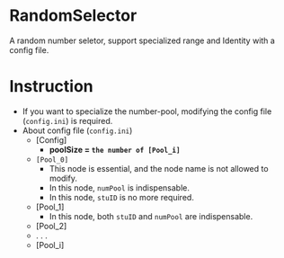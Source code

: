 # RandomSelector
A random number seletor, support specialized range and Identity with a config file.


# Instruction
- If you want to specialize the number-pool, modifying the config file (`config.ini`)  is required.
- About config file (`config.ini`)
  - [Config]
    - **poolSize = `the number of [Pool_i]`**
  - `[Pool_0]`
    - This node is essential, and the node name is not allowed to modify. 
    - In this node, `numPool` is indispensable.
    - In this node, `stuID` is no more required.
  - [Pool_1]
    - In this node, both `stuID` and `numPool` are indispensable.
  - [Pool_2]
  - . . . 
  - [Pool_i]
    
